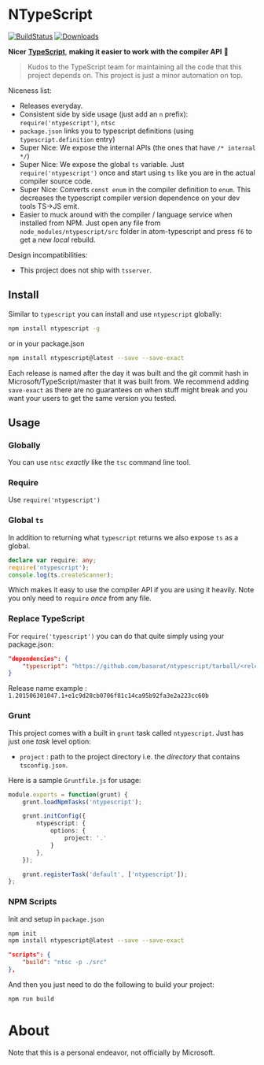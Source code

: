 # NTypeScript

[![BuildStatus](https://travis-ci.org/TypeStrong/ntypescript.svg)](https://travis-ci.org/TypeStrong/ntypescript)
[![Downloads](http://img.shields.io/npm/dm/ntypescript.svg)](https://npmjs.org/package/ntypescript)

**Nicer** [**TypeScript**](https://github.com/Microsoft/TypeScript), **making it easier to work with the compiler API** 🌹

> Kudos to the TypeScript team for maintaining all the code that this project depends on. This project is just a minor automation on top.

Niceness list:

* Releases everyday.
* Consistent side by side usage (just add an `n` prefix): `require('ntypescript')`, `ntsc`
* `package.json` links you to typescript definitions (using `typescript.definition` entry)
* Super Nice: We expose the internal APIs (the ones that have `/* internal */`)
* Super Nice: We expose the global `ts` variable. Just `require('ntypescript')` once and start using `ts` like you are in the actual compiler source code.
* Super Nice: Converts `const enum` in the compiler definition to `enum`. This decreases the typescript compiler version dependence on your dev tools TS->JS emit.
* Easier to muck around with the compiler / language service when installed from NPM. Just open any file from `node_modules/ntypescript/src` folder in atom-typescript and press `f6` to get a new *local* rebuild.

Design incompatibilities:
* This project does not ship with `tsserver`.

## Install
Similar to `typescript` you can install and use `ntypescript` globally:

``` sh
npm install ntypescript -g
```

or in your package.json

```sh
npm install ntypescript@latest --save --save-exact
```

Each release is named after the day it was built and the git commit hash in Microsoft/TypeScript/master that it was built from. We recommend adding `save-exact` as there are no guarantees on when stuff might break and you want your users to get the same version you tested.

## Usage

### Globally
You can use `ntsc` *exactly* like the `tsc` command line tool.

### Require
Use `require('ntypescript')`

### Global `ts`
In addition to returning what `typescript` returns we also expose `ts` as a global.

```ts
declare var require: any;
require('ntypescript');
console.log(ts.createScanner);
```
Which makes it easy to use the compiler API if you are using it heavily. Note you only need to `require` *once* from any file.

### Replace TypeScript
For `require('typescript')` you can do that quite simply using your package.json:

```json
"dependencies": {
    "typescript": "https://github.com/basarat/ntypescript/tarball/<release name>"
}
```
Release name example : `1.201506301047.1+e1c9d28cb0706f81c14ca95b92fa3e2a223cc60b`

### Grunt
This project comes with a built in `grunt` task called `ntypescript`. Just has just one *task* level option:

* `project` : path to the project directory i.e. the *directory* that contains `tsconfig.json`.

Here is a sample `Gruntfile.js` for usage:

```ts
module.exports = function(grunt) {
    grunt.loadNpmTasks('ntypescript');

    grunt.initConfig({
        ntypescript: {
            options: {
                project: '.'
            }
        },
    });

    grunt.registerTask('default', ['ntypescript']);
};
```

### NPM Scripts
Init and setup in `package.json`
```bash
npm init
npm install ntypescript@latest --save --save-exact
```
```json
"scripts": {
    "build": "ntsc -p ./src"
},
```
And then you just need to do the following to build your project:
```bash
npm run build
```

# About
Note that this is a personal endeavor, not officially by Microsoft.
